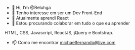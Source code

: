 - 👋 Hi, I’m @Beluhga
- 👀 Tenho interesse em ser um Dev Front-End
- 🌱 Atualmente aprendi React
- 💞️ Estou procurando colaborar em tudo o que eu aprender

HTML, CSS, Javascript, ReactJS, jQuery e Bootstrap.

- 📫 Como me encontrar michaelfernando@live.com




